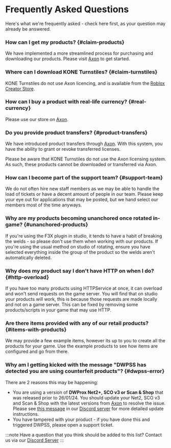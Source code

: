 # Frequently Asked Questions
Here's what we're frequently asked - check here first, as your question may already be answered.

### How can I get my products? {#claim-products}
We have implemented a more streamlined process for purchasing and downloading our products. Please visit [Axon](https://axon.whitehill.group) to get started.

### Where can I download KONE Turnstiles? {#claim-turnstiles}
KONE Turnstiles do not use Axon licencing, and is available from the [Roblox Creator Store](https://www.roblox.com/library/6821432149).

### How can I buy a product with real-life currency? {#real-currency}
Please use our store on [Axon](https://axon.whitehill.group).

### Do you provide product transfers? {#product-transfers}
We have introduced product transfers through [Axon](https://axon.whitehill.group). With this system, you have the ability to grant or revoke transferred licenses.

Please be aware that KONE Turnstiles do not use the Axon licensing system. As such, these products cannot be downloaded or transferred via Axon.

### How can I become part of the support team? {#support-team}
We do not often hire new staff members as we may be able to handle the load of tickets or have a decent amount of people in our team. Please keep your eye out for applications that may be posted, but we hand select our members most of the time anyways.

### Why are my products becoming unanchored once rotated in-game? {#unanchored-products}
If you're using the F3X plugin in studio, it tends to have a habit of breaking the welds - so please don't use them when working with our products. If you're using the usual method on studio of rotating, ensure you have selected everything inside the group of the product so the welds aren't automatically deleted.

### Why does my product say I don't have HTTP on when I do? {#http-overload}
If you have too many products using HTTPService at once, it can overload and won't send requests on the game server. You will find that on studio your products will work, this is because those requests are made locally and not on a game server. This can be fixed by removing some products/scripts in your game that may use HTTP.

### Are there items provided with any of our retail products? {#items-with-products}
We may provide a few example items, however its up to you to create all the products for your game. Use the example products to see how items are configured and go from there.

### Why am I getting kicked with the message "DWPSS has detected you are using counterfeit products"? {#dwpss-error}
There are 2 reasons this may be happening:
- You are using a version of <b>DWProx Net2+, SCO v3 or Scan & Shop</b> that was released prior to 26/01/24. You should update your Net2, SCO v3 and Scan & Shop with the latest versions from [Axon](https://axon.whitehill.group) to resolve the issue. Please see [this message](https://discord.com/channels/616745092279173151/1169430086500491375/1200237894430892072) in our [Discord server](https://discord.whitehill.group) for more detailed update instructions.
- You have tampered with your product - if you have done this and triggered DWPSS, please open a support ticket.


:::note
Have a question that you think should be added to this list? Contact us via our [Discord Server](https://discord.whitehill.group/)
:::
